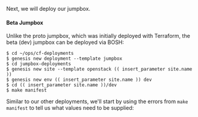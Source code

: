 Next, we will deploy our jumpbox.

#### Beta Jumpbox

Unlike the proto jumpbox, which was initially deployed with Terraform, the beta (dev) jumpbox can be deployed via BOSH:

```
$ cd ~/ops/cf-deployments
$ genesis new deployment --template jumpbox
$ cd jumpbox-deployments
$ genesis new site --template openstack (( insert_parameter site.name ))
$ genesis new env (( insert_parameter site.name )) dev
$ cd (( insert_parameter site.name ))/dev
$ make manifest
```

Similar to our other deployments, we'll start by using the errors from `make manifest` to tell us what values need to be supplied:
